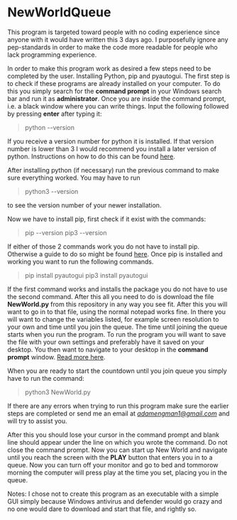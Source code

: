 # NewWorldQueue

This program is targeted toward people with no coding experience since anyone with it would have written this 3 days ago. I purposefully ignore any pep-standards in order to make the code more readable for people who lack programming experience. 

In order to make this program work as desired a few steps need to be completed by the user. Installing Python, pip and pyautogui. The first step is to check if these programs are already installed on your computer. To do this you simply search for the **command prompt** in your Windows search bar and run it as **administrator**. Once you are inside the command prompt, i.e. a black window where you can write things. Input the following followed by pressing **enter** after typing it:

>python --version

If you receive a version number for python it is installed. If that version number is lower than 3 I would recommend you install a later version of python. Instructions on how to do this can be found [here](https://phoenixnap.com/kb/how-to-install-python-3-windows).

After installing python (if necessary) run the previous command to make sure everything worked. You may have to run

>python3 --version

to see the version number of your newer installation.

Now we have to install pip, first check if it exist with the commands:

>pip --version 
>pip3 --version

If either of those 2 commands work you do not have to install pip. Otherwise a guide to do so might be found [here](https://phoenixnap.com/kb/install-pip-windows). Once pip is installed and working you want to run the following commands.

>pip install pyautogui
>pip3 install pyautogui

If the first command works and installs the package you do not have to use the second command. After this all you need to do is download the file **NewWorld.py** from this repository in any way you see fit. After this you will want to go in to that file, using the normal notepad works fine. In there you will want to change the variables listed, for example screen resolution to your own and time until you join the queue. The time until joining the queue starts when you run the program. To run the program you will want to save the file with your own settings and preferably have it saved on your desktop. You then want to navigate to your desktop in the **command prompt** window. [Read more here](https://www.quora.com/How-do-I-navigate-to-a-desktop-in-CMD). 

When you are ready to start the countdown until you join queue you simply have to run the command:

>python3 NewWorld.py

If there are any errors when trying to run this program make sure the earlier steps are completed or send me an email at *adamengman1@gmail.com* and will try to assist you.

After this you should lose your cursor in the command prompt and blank line should appear under the line on which you wrote the command. Do not close the command prompt. Now you can start up New World and navigate until you reach the screen with the **PLAY** button that enters you in to a queue. Now you can turn off your monitor and go to bed and tommorow morning the computer will press play at the time you set, placing you in the queue.

Notes: I chose not to create this program as an executable with a simple GUI simply because Windows antivirus and defender would go crazy and no one would dare to download and start that file, and rightly so. 
